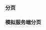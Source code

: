 ### 分页

<code src='./Pagination.tsx' desc='设置pagination实现分页'></code>

### 模拟服务端分页

<code src='./Mock.tsx' desc='通过onSort和onFilter拿到排序和过滤参数然后发送到服务端请求数据'></code>
